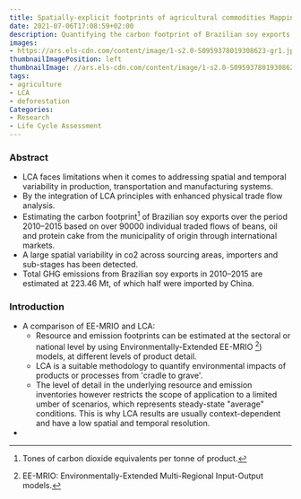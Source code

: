 ```yaml
---
title: Spatially-explicit footprints of agricultural commodities Mapping carbon emissions embodied in Brazil's soy exports
date: 2021-07-06T17:08:59+02:00
description: Quantifying the carbon footprint of Brazilian soy exports over the period 2010–2015 based on individual traded flows.
images:
- https://ars.els-cdn.com/content/image/1-s2.0-S0959378019308623-gr1.jpg
thumbnailImagePosition: left
thumbnailImage: //ars.els-cdn.com/content/image/1-s2.0-S0959378019308623-gr1.jpg
tags:
- agriculture   
- LCA
- deforestation
Categories:
- Research
- Life Cycle Assessment
---
```


### Abstract

* LCA faces limitations when it comes to addressing spatial and temporal variability in production, transportation and manufacturing systems.
* By the integration of LCA principles with enhanced physical trade flow analysis.
* Estimating the carbon footprint[^1] of Brazilian soy exports over the period 2010–2015 based on over 90000 individual traded flows of beans, oil and protein cake from the municipality of origin through international markets.
* A large spatial variability in co2 across sourcing areas, importers and sub-stages has been detected.
* Total GHG emissions from Brazilian soy exports in 2010–2015 are estimated at 223.46 Mt, of which half were imported by China.

### Introduction

* A comparison of EE-MRIO and LCA:
  * Resource and emission footprints can be estimated at the sectoral or national level by using Environmentally-Extended EE-MRIO [^2]) models, at different levels of product detail.
  * LCA is a suitable methodology to quantify environmental impacts of products or processes from 'cradle to grave'.
  * The level of detail in the underlying resource and emission inventories however restricts the scope of application to a limited umber of scenarios, which represents steady-state "average" conditions. This is why LCA results are usually context-dependent and have a low spatial and temporal resolution.
*







[^1]: Tones of carbon dioxide equivalents per tonne of product.
[^2]: EE-MRIO: Environmentally-Extended Multi-Regional Input-Output models.
